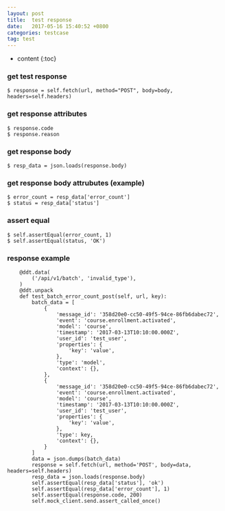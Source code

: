 ```yaml
---
layout: post
title:  test response 
date:   2017-05-16 15:40:52 +0800
categories: testcase  
tag: test 
---
```


* content
{:toc}


### get test response 
```
$ response = self.fetch(url, method="POST", body=body, headers=self.headers) 
```
### get response attributes
```
$ response.code 
$ response.reason 
```
### get response body 
```
$ resp_data = json.loads(response.body) 
```
### get response body attrubutes (example) 
```
$ error_count = resp_data['error_count']
$ status = resp_data['status']
```
### assert equal  
```
$ self.assertEqual(error_count, 1) 
$ self.assertEqual(status, 'OK') 
```
### response example 
```
    @ddt.data(
        ('/api/v1/batch', 'invalid_type'),
    )
    @ddt.unpack
    def test_batch_error_count_post(self, url, key):
        batch_data = [
            {
                'message_id': '358d20e0-cc50-49f5-94ce-86fb6dabec72',
                'event': 'course.enrollment.activated',
                'model': 'course',
                'timestamp': '2017-03-13T10:10:00.000Z',
                'user_id': 'test_user',
                'properties': {
                    'key': 'value',
                },
                'type': 'model',
                'context': {},
            },
            {
                'message_id': '358d20e0-cc50-49f5-94ce-86fb6dabec72',
                'event': 'course.enrollment.activated',
                'model': 'course',
                'timestamp': '2017-03-13T10:10:00.000Z',
                'user_id': 'test_user',
                'properties': {
                    'key': 'value',
                },
                'type': key,
                'context': {},
            }
        ]
        data = json.dumps(batch_data)
        response = self.fetch(url, method='POST', body=data, headers=self.headers)
        resp_data = json.loads(response.body)
        self.assertEqual(resp_data['status'], 'ok')
        self.assertEqual(resp_data['error_count'], 1)
        self.assertEqual(response.code, 200)
        self.mock_client.send.assert_called_once()
```

[jekyll-docs]: https://jekyllrb.com/docs/home
[jekyll-gh]:   https://github.com/jekyll/jekyll
[jekyll-talk]: https://talk.jekyllrb.com/
